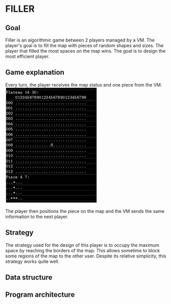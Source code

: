 # FILLER

## Goal
Filler is an algorithmic game between 2 players managed by a VM.
The player's goal is to fill the map with pieces of random shapes and sizes.
The player that filled the most spaces on the map wins.
The goal is to design the most efficient player.

## Game explanation
Every turn, the player receives the map status and one piece from the VM.
![Alt text](./img/VM_map.png?raw=true "Title")

The player then positions the piece on the map and the VM sends the same information to the next player.

## Strategy
The strategy used for the design of this player is to occupy the maximum space by reaching the borders of the map.
This allows sometime to block some regions of the map to the other user. Despite its relative simplicity, this strategy works quite well.

## Data structure

## Program architecture
